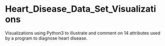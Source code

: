 # Heart_Disease_Data_Set_Visualizations
Visualizations using Python3 to illustrate and comment on 14 attributes used by a program to diagnose heart disease.
